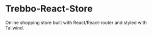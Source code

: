 # Trebbo-React-Store
 Online shopping store built with React/React-router and styled with Tailwind.

